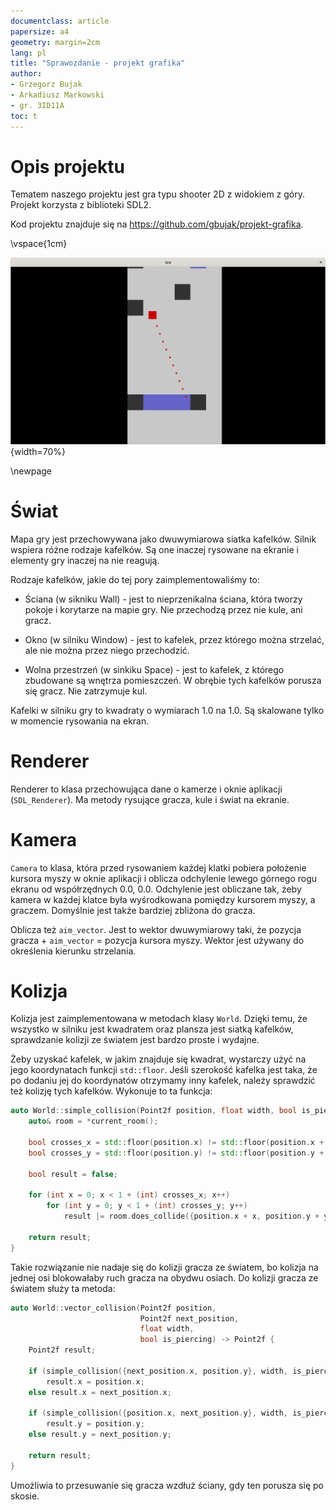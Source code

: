 ```yaml
---
documentclass: article
papersize: a4
geometry: margin=2cm
lang: pl
title: "Sprawozdanie - projekt grafika"
author:
- Grzegorz Bujak
- Arkadiusz Markowski
- gr. 3ID11A
toc: t
---
```


# Opis projektu

Tematem naszego projektu jest gra typu shooter 2D z widokiem z góry. Projekt korzysta
z biblioteki SDL2.

Kod projektu znajduje się na <https://github.com/gbujak/projekt-grafika>.

\vspace{1cm}

![Zdjęcie z działania gry](./img/gra.png){width=70%}

\newpage

# Świat

Mapa gry jest przechowywana jako dwuwymiarowa siatka kafelków. Silnik wspiera różne
rodzaje kafelków. Są one inaczej rysowane na ekranie i elementy gry inaczej na nie
reagują.

Rodzaje kafelków, jakie do tej pory zaimplementowaliśmy to:

- Ściana (w sikniku Wall) - jest to nieprzenikalna ściana, która tworzy pokoje i
  korytarze na mapie gry. Nie przechodzą przez nie kule, ani gracz.

- Okno (w silniku Window) - jest to kafelek, przez którego można strzelać, ale nie
  można przez niego przechodzić.

- Wolna przestrzeń (w sinkiku Space) - jest to kafelek, z którego zbudowane są
  wnętrza pomieszczeń. W obrębie tych kafelków porusza się gracz. Nie zatrzymuje kul.

Kafelki w silniku gry to kwadraty o wymiarach 1.0 na 1.0. Są skalowane tylko w
momencie rysowania na ekran.

# Renderer

Renderer to klasa przechowująca dane o kamerze i oknie aplikacji (`SDL_Renderer`). Ma
metody rysujące gracza, kule i świat na ekranie.

# Kamera

`Camera` to klasa, która przed rysowaniem każdej klatki pobiera położenie kursora
myszy w oknie aplikacji i oblicza odchylenie lewego górnego rogu ekranu od
współrzędnych 0.0, 0.0. Odchylenie jest obliczane tak, żeby kamera w każdej klatce
była wyśrodkowana pomiędzy kursorem myszy, a graczem. Domyślnie jest także bardziej
zbliżona do gracza.

Oblicza też `aim_vector`. Jest to wektor dwuwymiarowy taki, że pozycja gracza +
`aim_vector` = pozycja kursora myszy. Wektor jest używany do określenia kierunku
strzelania.

# Kolizja

Kolizja jest zaimplementowana w metodach klasy `World`. Dzięki temu, że wszystko w
silniku jest kwadratem oraz plansza jest siatką kafelków, sprawdzanie kolizji ze
światem jest bardzo proste i wydajne.

Żeby uzyskać kafelek, w jakim znajduje się kwadrat, wystarczy użyć na jego
koordynatach funkcji `std::floor`. Jeśli szerokość kafelka jest taka, że po dodaniu
jej do koordynatów otrzymamy inny kafelek, należy sprawdzić też kolizję tych
kafelków. Wykonuje to ta funkcja:

```cpp
auto World::simple_collision(Point2f position, float width, bool is_piercing) -> bool {
    auto& room = *current_room();

    bool crosses_x = std::floor(position.x) != std::floor(position.x + width);
    bool crosses_y = std::floor(position.y) != std::floor(position.y + width);

    bool result = false;

    for (int x = 0; x < 1 + (int) crosses_x; x++)
        for (int y = 0; y < 1 + (int) crosses_y; y++)
            result |= room.does_collide({position.x + x, position.y + y}, is_piercing);
    
    return result;
}
```

Takie rozwiązanie nie nadaje się do kolizji gracza ze światem, bo kolizja na jednej
osi blokowałaby ruch gracza na obydwu osiach. Do kolizji gracza ze światem służy ta
metoda:

```cpp
auto World::vector_collision(Point2f position,
                             Point2f next_position,
                             float width,
                             bool is_piercing) -> Point2f {
    Point2f result;
    
    if (simple_collision({next_position.x, position.y}, width, is_piercing))
        result.x = position.x;
    else result.x = next_position.x;

    if (simple_collision({position.x, next_position.y}, width, is_piercing))
        result.y = position.y;
    else result.y = next_position.y;

    return result;
}
```
Umożliwia to przesuwanie się gracza wzdłuż ściany, gdy ten porusza się po skosie.
